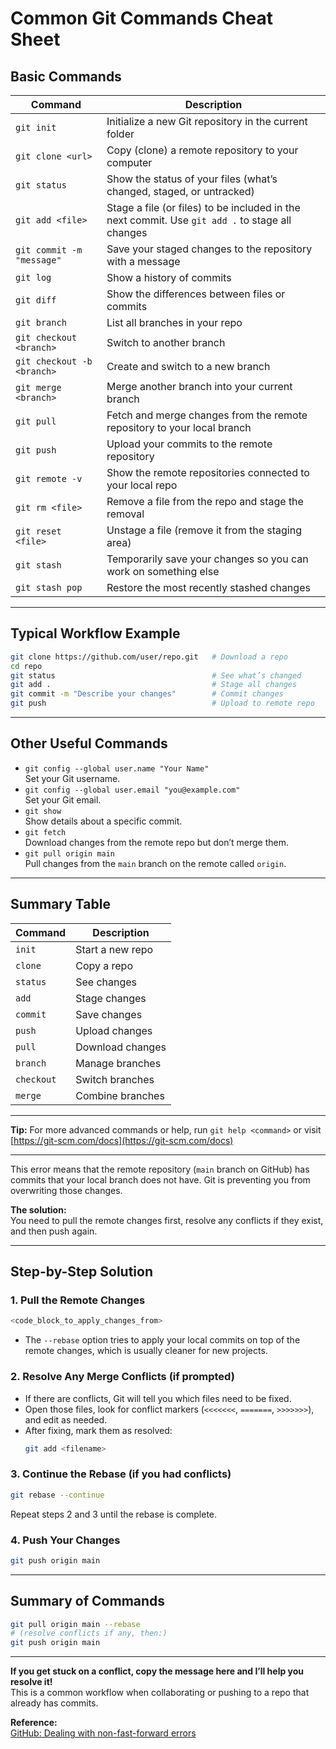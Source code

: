 # Common Git Commands Cheat Sheet

## Basic Commands

| Command | Description |
|---------|-------------|
| `git init` | Initialize a new Git repository in the current folder |
| `git clone <url>` | Copy (clone) a remote repository to your computer |
| `git status` | Show the status of your files (what’s changed, staged, or untracked) |
| `git add <file>` | Stage a file (or files) to be included in the next commit. Use `git add .` to stage all changes |
| `git commit -m "message"` | Save your staged changes to the repository with a message |
| `git log` | Show a history of commits |
| `git diff` | Show the differences between files or commits |
| `git branch` | List all branches in your repo |
| `git checkout <branch>` | Switch to another branch |
| `git checkout -b <branch>` | Create and switch to a new branch |
| `git merge <branch>` | Merge another branch into your current branch |
| `git pull` | Fetch and merge changes from the remote repository to your local branch |
| `git push` | Upload your commits to the remote repository |
| `git remote -v` | Show the remote repositories connected to your local repo |
| `git rm <file>` | Remove a file from the repo and stage the removal |
| `git reset <file>` | Unstage a file (remove it from the staging area) |
| `git stash` | Temporarily save your changes so you can work on something else |
| `git stash pop` | Restore the most recently stashed changes |

---

## Typical Workflow Example

```sh
git clone https://github.com/user/repo.git   # Download a repo
cd repo
git status                                   # See what’s changed
git add .                                    # Stage all changes
git commit -m "Describe your changes"        # Commit changes
git push                                     # Upload to remote repo
```

---

## Other Useful Commands

- `git config --global user.name "Your Name"`  
  Set your Git username.
- `git config --global user.email "you@example.com"`  
  Set your Git email.
- `git show`  
  Show details about a specific commit.
- `git fetch`  
  Download changes from the remote repo but don’t merge them.
- `git pull origin main`  
  Pull changes from the `main` branch on the remote called `origin`.

---

## Summary Table

| Command | Description |
|---------|-------------|
| `init` | Start a new repo |
| `clone` | Copy a repo |
| `status` | See changes |
| `add` | Stage changes |
| `commit` | Save changes |
| `push` | Upload changes |
| `pull` | Download changes |
| `branch` | Manage branches |
| `checkout` | Switch branches |
| `merge` | Combine branches |

---

**Tip:** For more advanced commands or help, run `git help <command>` or visit [https://git-scm.com/docs](https://git-scm.com/docs) 

---

This error means that the remote repository (`main` branch on GitHub) has commits that your local branch does not have. Git is preventing you from overwriting those changes.

**The solution:**  
You need to pull the remote changes first, resolve any conflicts if they exist, and then push again.

---

## **Step-by-Step Solution**

### 1. **Pull the Remote Changes**
```sh
<code_block_to_apply_changes_from>
```
- The `--rebase` option tries to apply your local commits on top of the remote changes, which is usually cleaner for new projects.

### 2. **Resolve Any Merge Conflicts (if prompted)**
- If there are conflicts, Git will tell you which files need to be fixed.
- Open those files, look for conflict markers (`<<<<<<<`, `=======`, `>>>>>>>`), and edit as needed.
- After fixing, mark them as resolved:
  ```sh
  git add <filename>
  ```

### 3. **Continue the Rebase (if you had conflicts)**
```sh
git rebase --continue
```
Repeat steps 2 and 3 until the rebase is complete.

### 4. **Push Your Changes**
```sh
git push origin main
```

---

## **Summary of Commands**
```sh
git pull origin main --rebase
# (resolve conflicts if any, then:)
git push origin main
```

---

**If you get stuck on a conflict, copy the message here and I’ll help you resolve it!**  
This is a common workflow when collaborating or pushing to a repo that already has commits.

**Reference:**  
[GitHub: Dealing with non-fast-forward errors](https://docs.github.com/en/get-started/using-git/pushing-commits-to-a-remote-repository#dealing-with-non-fast-forward-errors) 
